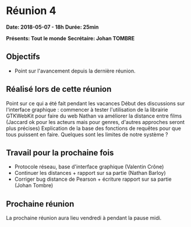 # Réunion 4
**Date: 2018-05-07 - 18h**
**Durée: 25min**

**Présents: Tout le monde**
**Secrétaire: Johan TOMBRE**

## Objectifs
* Point sur l'avancement depuis la dernière réunion.

## Réalisé lors de cette réunion
Point sur ce qui a été fait pendant les vacances
Début des discussions sur l'interface graphique : commencer à tester l'utilisation de la librairie GTKWebKit pour faire du web
Nathan va améliorer la distance entre films (Jaccard ok pour les acteurs mais pour genres, d'autres approches seront plus précises)
Explication de la base des fonctions de requêtes pour que tous puissent en faire.
Quelques sont les limites de notre système ?

## Travail pour la prochaine fois
* Protocole réseau, base d'interface graphique (Valentin Crône)
* Continuer les distances + rapport sur sa partie (Nathan Barloy)
* Corriger bug distance de Pearson + écriture rapport sur sa partie (Johan Tombre)

## Prochaine réunion
La prochaine réunion aura lieu vendredi à pendant la pause midi.
